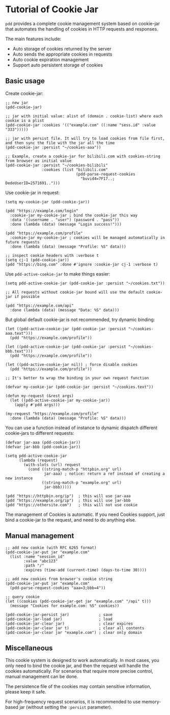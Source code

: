 # Tutorial of Cookie Jar

`pdd` provides a complete cookie management system based on cookie-jar that automates the handling of cookies in HTTP requests and responses.

The main features include:
- Auto storage of cookies returned by the server
- Auto sends the appropriate cookies in requests
- Auto cookie expiration management
- Support auto persistent storage of cookies

## Basic usage

Create cookie-jar:

```emacs-lisp
;; new jar
(pdd-cookie-jar)

;; jar with initial value: alist of (domain . cookie-list) where each cookie is a plist
(pdd-cookie-jar :cookies '(("example.com" ((:name "sess.id" :value "333")))))

;; jar with persist file. It will try to load cookies from file first, and then sync the file with the jar all the time
(pdd-cookie-jar :persist "~/cookies-aaa"))

;; Example, create a cookie-jar for bilibili.com with cookies-string from browser as initial value
(pdd-cookie-jar :persist "~/cookies-bilibili"
                :cookies (list "bilibili.com"
                               (pdd-parse-request-cookies
                                 "buvid4=7F17..; DedeUserID=2571691..")))
```

Use cookie-jar in request:

```emacs-lisp
(setq my-cookie-jar (pdd-cookie-jar))

(pdd "https://example.com/login"
  :cookie-jar my-cookie-jar ; bind the cookie-jar this way
  :data '((username . "user") (password . "pass"))
  :done (lambda (data) (message "Login success!")))

(pdd "https://example.com/profile"
  :cookie-jar my-cookie-jar ; cookies will be managed automatically in future requests
  :done (lambda (data) (message "Profile: %S" data)))

;; inspect cookie headers with :verbose t
(setq cj-1 (pdd-cookie-jar))
(pdd "https://bing.com" :done #'ignore :cookie-jar cj-1 :verbose t)
```

Use `pdd-active-cookie-jar` to make things easier:

```emacs-lisp
(setq pdd-active-cookie-jar (pdd-cookie-jar :persist "~/cookies.txt"))

;; All requests without cookie-jar bound will use the default cookie-jar if possible

(pdd "https://example.com/api"
  :done (lambda (data) (message "Data: %S" data)))
```

But global default cookie-jar is not recommended, try dynamic binding:

```emacs-lisp
(let ((pdd-active-cookie-jar (pdd-cookie-jar :persist "~/cookies-aaa.text")))
  (pdd "https://example.com/profile"))

(let ((pdd-active-cookie-jar (pdd-cookie-jar :persist "~/cookies-bbb.text")))
  (pdd "https://example.com/profile"))

(let ((pdd-active-cookie-jar nil)) ; force disable cookies
  (pdd "https://example.com/profile"))

;; It's better to wrap the binding in your own request function

(defvar my-cookie-jar (pdd-cookie-jar :persist "~/cookies.text"))

(defun my-request (&rest args)
  (let ((pdd-active-cookie-jar my-cookie-jar))
    (apply #'pdd args)))

(my-request "https://example.com/profile"
  :done (lambda (data) (message "Profile: %S" data)))
```

You can use a function instead of instance to dynamic dispatch different cookie-jars to different requests:

```emacs-lisp
(defvar jar-aaa (pdd-cookie-jar))
(defvar jar-bbb (pdd-cookie-jar))

(setq pdd-active-cookie-jar
      (lambda (request)
        (with-slots (url) request
          (cond ((string-match-p "httpbin.org" url)
                 jar-aaa) ; notice: return a ref instead of creating a new instance
                ((string-match-p "example.org" url)
                 jar-bbb)))))

(pdd "https://httpbin.org/ip")  ; this will use jar-aaa
(pdd "https://example.org/ip")  ; this will use jar-bbb
(pdd "https://othersite.com")   ; this will not use cookie
```

The management of Cookies is automatic. If you need Cookies support, just bind a cookie-jar to the request, and need to do anything else.

## Manual management

```emacs-lisp
;; add new cookie (with RFC 6265 format)
(pdd-cookie-jar-put jar "example.com"
  (list :name "session_id"
        :value "abc123"
        :path "/"
        :expires (time-add (current-time) (days-to-time 30))))

;; add new cookies from browser's cookie string
(pdd-cookie-jar-put jar "example.com"
  (pdd-parse-request-cookies "aaa=3;bbb=4"))

;; query cookie
(let ((cookies (pdd-cookie-jar-get jar "example.com" "/api" t)))
  (message "Cookies for example.com: %S" cookies))

(pdd-cookie-jar-persist jar)             ; save
(pdd-cookie-jar-load jar)                ; load
(pdd-cookie-jar-clear jar)               ; clear expires
(pdd-cookie-jar-clear jar t)             ; clear all contents
(pdd-cookie-jar-clear jar "example.com") ; clear only domain
```

## Miscellaneous

This cookie system is designed to work automatically. In most cases, you only need to bind the cookie jar, and then the request will handle the cookies automatically. For scenarios that require more precise control, manual management can be done.

The persistence file of the cookies may contain sensitive information, please keep it safe.

For high-frequency request scenarios, it is recommended to use memory-based jar (without setting the `:persist` parameter).
